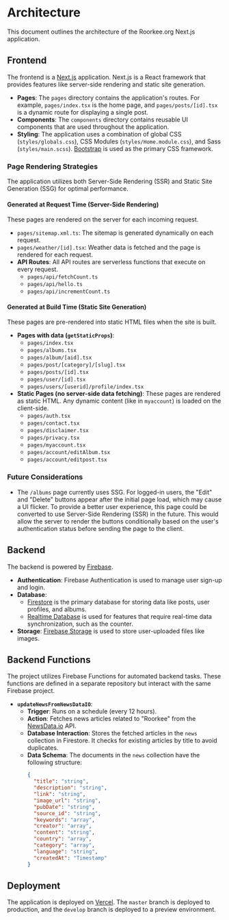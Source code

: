 # Architecture

This document outlines the architecture of the Roorkee.org Next.js application.

## Frontend

The frontend is a [Next.js](https://nextjs.org/) application. Next.js is a React framework that provides features like server-side rendering and static site generation.

-   **Pages**: The `pages` directory contains the application's routes. For example, `pages/index.tsx` is the home page, and `pages/posts/[id].tsx` is a dynamic route for displaying a single post.
-   **Components**: The `components` directory contains reusable UI components that are used throughout the application.
-   **Styling**: The application uses a combination of global CSS (`styles/globals.css`), CSS Modules (`styles/Home.module.css`), and Sass (`styles/main.scss`). [Bootstrap](https://getbootstrap.com/) is used as the primary CSS framework.

### Page Rendering Strategies

The application utilizes both Server-Side Rendering (SSR) and Static Site Generation (SSG) for optimal performance.

#### Generated at Request Time (Server-Side Rendering)

These pages are rendered on the server for each incoming request.

-   `pages/sitemap.xml.ts`: The sitemap is generated dynamically on each request.
-   `pages/weather/[id].tsx`: Weather data is fetched and the page is rendered for each request.
-   **API Routes**: All API routes are serverless functions that execute on every request.
    -   `pages/api/fetchCount.ts`
    -   `pages/api/hello.ts`
    -   `pages/api/incrementCount.ts`

#### Generated at Build Time (Static Site Generation)

These pages are pre-rendered into static HTML files when the site is built.

-   **Pages with data (`getStaticProps`)**:
    -   `pages/index.tsx`
    -   `pages/albums.tsx`
    -   `pages/album/[aid].tsx`
    -   `pages/post/[category]/[slug].tsx`
    -   `pages/posts/[id].tsx`
    -   `pages/user/[id].tsx`
    -   `pages/users/[userid]/profile/index.tsx`
-   **Static Pages (no server-side data fetching)**: These pages are rendered as static HTML. Any dynamic content (like in `myaccount`) is loaded on the client-side.
    -   `pages/auth.tsx`
    -   `pages/contact.tsx`
    -   `pages/disclaimer.tsx`
    -   `pages/privacy.tsx`
    -   `pages/myaccount.tsx`
    -   `pages/account/editAlbum.tsx`
    -   `pages/account/editpost.tsx`

### Future Considerations

-   The `/albums` page currently uses SSG. For logged-in users, the "Edit" and "Delete" buttons appear after the initial page load, which may cause a UI flicker. To provide a better user experience, this page could be converted to use Server-Side Rendering (SSR) in the future. This would allow the server to render the buttons conditionally based on the user's authentication status before sending the page to the client.

## Backend

The backend is powered by [Firebase](https://firebase.google.com/).

-   **Authentication**: Firebase Authentication is used to manage user sign-up and login.
-   **Database**:
    -   [Firestore](https://firebase.google.com/docs/firestore) is the primary database for storing data like posts, user profiles, and albums.
    -   [Realtime Database](https://firebase.google.com/docs/database) is used for features that require real-time data synchronization, such as the counter.
-   **Storage**: [Firebase Storage](https://firebase.google.com/docs/storage) is used to store user-uploaded files like images.

## Backend Functions

The project utilizes Firebase Functions for automated backend tasks. These functions are defined in a separate repository but interact with the same Firebase project.

-   **`updateNewsFromNewsDataIO`**:
    -   **Trigger**: Runs on a schedule (every 12 hours).
    -   **Action**: Fetches news articles related to "Roorkee" from the [NewsData.io](https://newsdata.io/) API.
    -   **Database Interaction**: Stores the fetched articles in the `news` collection in Firestore. It checks for existing articles by title to avoid duplicates.
    -   **Data Schema**: The documents in the `news` collection have the following structure:
        ```json
        {
          "title": "string",
          "description": "string",
          "link": "string",
          "image_url": "string",
          "pubDate": "string",
          "source_id": "string",
          "keywords": "array",
          "creator": "array",
          "content": "string",
          "country": "array",
          "category": "array",
          "language": "string",
          "createdAt": "Timestamp"
        }
        ```

## Deployment

The application is deployed on [Vercel](https://vercel.com/). The `master` branch is deployed to production, and the `develop` branch is deployed to a preview environment.
